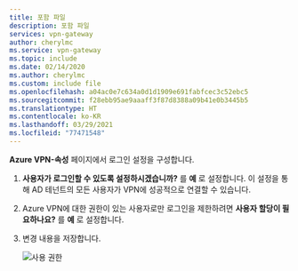 ```yaml
---
title: 포함 파일
description: 포함 파일
services: vpn-gateway
author: cherylmc
ms.service: vpn-gateway
ms.topic: include
ms.date: 02/14/2020
ms.author: cherylmc
ms.custom: include file
ms.openlocfilehash: a04ac0e7c634a0d1d1909e691fabfcec3c52ebc5
ms.sourcegitcommit: f28ebb95ae9aaaff3f87d8388a09b41e0b3445b5
ms.translationtype: HT
ms.contentlocale: ko-KR
ms.lasthandoff: 03/29/2021
ms.locfileid: "77471548"
---
```

**Azure VPN-속성** 페이지에서 로그인 설정을 구성합니다.

1. **사용자가 로그인할 수 있도록 설정하시겠습니까?** 를 **예** 로 설정합니다. 이 설정을 통해 AD 테넌트의 모든 사용자가 VPN에 성공적으로 연결할 수 있습니다.
2. Azure VPN에 대한 권한이 있는 사용자로만 로그인을 제한하려면 **사용자 할당이 필요하나요?** 를 **예** 로 설정합니다.
3. 변경 내용을 저장합니다.

   ![사용 권한](./media/vpn-gateway-vwan-openvpn-sign-in/user2.jpg)